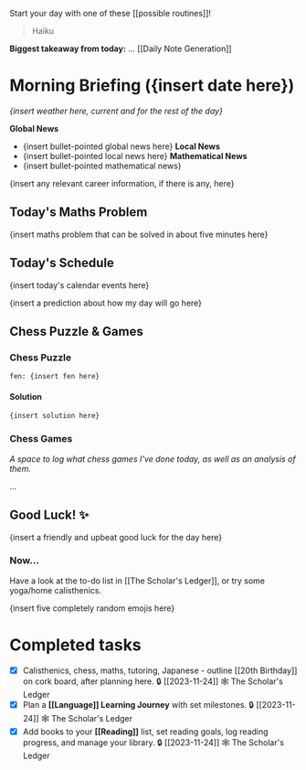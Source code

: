 Start your day with one of these [[possible routines]]!

>	Haiku

**Biggest takeaway from today:** ...
[[Daily Note Generation]]
# Morning Briefing ({insert date here})
*{insert weather here, current and for the rest of the day}*

**Global News**
- {insert bullet-pointed global news here}
**Local News**
- {insert bullet-pointed local news here}
**Mathematical News**
- {insert bullet-pointed mathematical news}

{insert any relevant career information, if there is any, here}

## Today's Maths Problem
{insert maths problem that can be solved in about five minutes here}

## Today's Schedule
{insert today's calendar events here}

{insert a prediction about how my day will go here}
## Chess Puzzle & Games
### Chess Puzzle
```chessboard
fen: {insert fen here}
```
#### Solution
```spoiler-block
{insert solution here}
```
### Chess Games
*A space to log what chess games I've done today, as well as an analysis of them.*

...
## Good Luck! ✨
{insert a friendly and upbeat good luck for the day here}

### Now...
Have a look at the to-do list in [[The Scholar's Ledger]], or try some yoga/home calisthenics.

{insert five completely random emojis here}
# Completed tasks

- [x] Calisthenics, chess, maths, tutoring, Japanese - outline [[20th Birthday]] on cork board, after planning here. 🔒 [[2023-11-24]] 🕸️ The Scholar's Ledger
- [x] Plan a **[[Language]] Learning Journey** with set milestones. 🔒 [[2023-11-24]] 🕸️ The Scholar's Ledger
- [x] Add books to your **[[Reading]]** list, set reading goals, log reading progress, and manage your library. 🔒 [[2023-11-24]] 🕸️ The Scholar's Ledger
